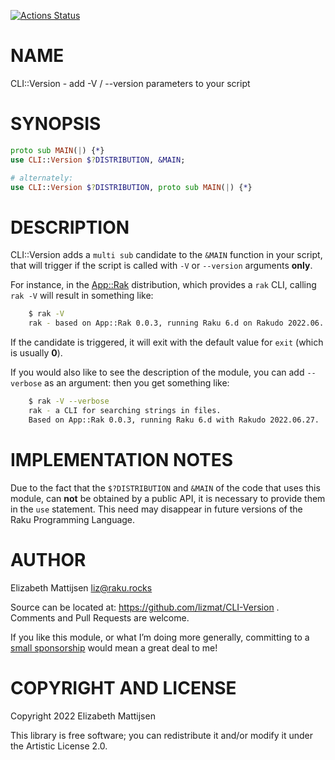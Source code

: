[![Actions Status](https://github.com/lizmat/CLI-Version/actions/workflows/test.yml/badge.svg)](https://github.com/lizmat/CLI-Version/actions)

NAME
====

CLI::Version - add -V / --version parameters to your script

SYNOPSIS
========

```raku
proto sub MAIN(|) {*}
use CLI::Version $?DISTRIBUTION, &MAIN;

# alternately:
use CLI::Version $?DISTRIBUTION, proto sub MAIN(|) {*}
```

DESCRIPTION
===========

CLI::Version adds a `multi sub` candidate to the `&MAIN` function in your script, that will trigger if the script is called with `-V` or `--version` arguments **only**.

For instance, in the [App::Rak](https://raku.land/zef:lizmat/App::Rak) distribution, which provides a `rak` CLI, calling `rak -V` will result in something like:

```bash
    $ rak -V
    rak - based on App::Rak 0.0.3, running Raku 6.d on Rakudo 2022.06.
```

If the candidate is triggered, it will exit with the default value for `exit` (which is usually **0**).

If you would also like to see the description of the module, you can add `--verbose` as an argument: then you get something like:

```bash
    $ rak -V --verbose
    rak - a CLI for searching strings in files.
    Based on App::Rak 0.0.3, running Raku 6.d with Rakudo 2022.06.27.
```

IMPLEMENTATION NOTES
====================

Due to the fact that the `$?DISTRIBUTION` and `&MAIN` of the code that uses this module, can **not** be obtained by a public API, it is necessary to provide them in the `use` statement. This need may disappear in future versions of the Raku Programming Language.

AUTHOR
======

Elizabeth Mattijsen <liz@raku.rocks>

Source can be located at: https://github.com/lizmat/CLI-Version . Comments and Pull Requests are welcome.

If you like this module, or what I’m doing more generally, committing to a [small sponsorship](https://github.com/sponsors/lizmat/) would mean a great deal to me!

COPYRIGHT AND LICENSE
=====================

Copyright 2022 Elizabeth Mattijsen

This library is free software; you can redistribute it and/or modify it under the Artistic License 2.0.

